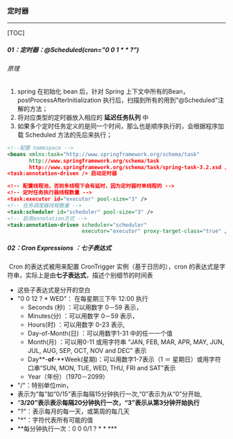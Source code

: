 ### 定时器

------

[TOC]

##### 01：定时器：@Scheduled(cron="0 0 1 * * ?")

###### 原理

1. spring 在初始化 bean 后，针对 Spring 上下文中所有的Bean，postProcessAfterInitialization 执行后，扫描到所有的用到"@Scheduled"注解的方法；
2. 将对应类型的定时器放入相应的 **延迟任务队列** 中
4. 如果多个定时任务定义的是同一个时间，那么也是顺序执行的，会根据程序加载 Scheduled 方法的先后来执行；

```xml
<!--配置 namespace -->
<beans xmlns:task="http://www.springframework.org/schema/task"
       http://www.springframework.org/schema/task
       http://www.springframework.org/schema/task/spring-task-3.2.xsd />
<task:annotation-driven /> 启动定时器

<!-- 配置线程池，否则多线程下会有延时，因为定时器时单线程的 -->
<!-- 定时任务执行器线程数量 --> 
<task:executor id="executor" pool-size="3" />  
<!-- 任务调度器线程数量 --> 
<task:scheduler id="scheduler" pool-size="3" />  
<!-- 启用annotation方式 -->  
<task:annotation-driven scheduler="scheduler"  
                        executor="executor" proxy-target-class="true" /> 
```

##### 02：Cron Expressions ：七子表达式

​	Cron 的表达式被用来配置 CronTrigger 实例（基于日历的），cron 的表达式是字符串，实际上是由**七子表达式**，描述个别细节的时间表

- 这些子表达式是分开的空白
- "0 0 12 ? * WED"： 在每星期三下午 12:00 执行
  - Seconds (秒)     ：可以用数字 0－59 表示，
  - Minutes(分)        ：可以用数字 0－59 表示，
  - Hours(时)           ：可以用数字 0-23 表示,
  - Day-of-Month(日) ：可以用数字1-31 中的任一一个值
  - Month(月) ：可以用0-11 或用字符串  “JAN, FEB, MAR, APR, MAY, JUN, JUL, AUG, SEP, OCT, NOV and DEC” 表示
  - Day**-**of**-**Week(星期)：可以用数字1-7表示（1 ＝ 星期日）或用字符口串“SUN, MON, TUE, WED, THU, FRI and SAT”表示
  - Year（年份）（1970－2099）
- "/"：特别单位min，
- 表示为“每”如“0/15”表示每隔15分钟执行一次,“0”表示为从“0”分开始, 
- “**3/20”表示表示每隔20分钟执行一次，“3”表示从第3分钟开始执行**
- "?"：表示每月的每一天，或第周的每几天
- "*"：字符代表所有可能的值
- **每分钟执行一次：0 0 0/1 ? * * ***



### 

